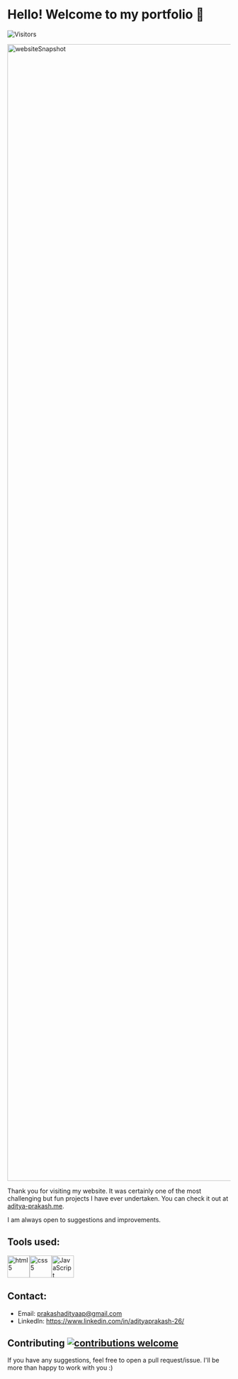 # Hello! Welcome to my portfolio 👋

![Visitors](https://visitor-badge.laobi.icu/badge?page_id=adityaprakash26.adityaprakash-26.github.io)

<img width="2560" alt="websiteSnapshot" src="https://user-images.githubusercontent.com/55011564/126927559-9439eb02-0381-4b85-b851-0d21f63009b2.png">

Thank you for visiting my website. It was certainly one of the most challenging but fun projects I have ever undertaken. You can check it out at [aditya-prakash.me](https://aditya-prakash.me).

I am always open to suggestions and improvements.

## Tools used:

<div style="display: flex">
<img src="https://user-images.githubusercontent.com/55011564/208604076-afe47e54-1208-47a9-a29c-39f8e33a52d3.png" class="skill-icon" alt="html5" style = "height: 50px; width: 50px"/>
<img src="https://user-images.githubusercontent.com/55011564/208604401-7c01bd19-3cc5-4f07-a276-f56168942dff.png" class="skill-icon" alt="css5" style = "height: 50px; width: 50px"/>
<img src="https://user-images.githubusercontent.com/55011564/208604607-c614eea6-91f6-40c1-a180-043a6f678295.png" class="skill-icon" alt="JavaScript" style = "height: 50px; width: 50px"/>
</div>

## Contact:
- Email: prakashadityaap@gmail.com
- LinkedIn: https://www.linkedin.com/in/adityaprakash-26/

## Contributing [![contributions welcome](https://img.shields.io/badge/contributions-welcome-brightgreen.svg?style=flat)](https://github.com/dwyl/esta/issues)
If you have any suggestions, feel free to open a pull request/issue. I'll be more than happy to work with you :)
